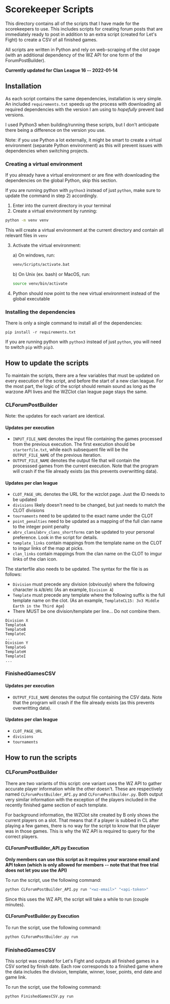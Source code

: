 # Scorekeeper Scripts

This directory contains all of the scripts that I have made for the scorekeepers to use. This includes scripts for creating forum posts that are immediately ready to post in addition to an extra script (created for Let's Fight) to create a CSV of all finished games.

All scripts are written in Python and rely on web-scraping of the clot page (with an additional dependency of the WZ API for one form of the ForumPostBuilder).

**Currently updated for Clan League 16 -- 2022-01-14**

## Installation

As each script contains the same dependencies, installation is very simple. An included `requirements.txt` speeds up the process with downloading all required dependencies with the version I am using to *hopefully* prevent bad versions.

I used Python3 when building/running these scripts, but I don't anticipate there being a difference on the version you use.

Note: if you use Python a lot externally, it might be smart to create a virtual environment (separate Python environment) as this will prevent issues with dependencies when switching projects.

### Creating a virtual environment

If you already have a virtual environment or are fine with downloading the dependencies on the global Python, skip this section.

If you are running python with `python3` instead of just `python`, make sure to update the command in step 2) accordingly.
1) Enter into the current directory in your terminal
2) Create a virtual environment by running:
```bash
python -m venv venv
```
This will create a virtual environment at the current directory and contain all relevant files in `venv`

3) Activate the virtual environment:

    a) On windows, run:
    ```bash
    venv/Scripts/activate.bat
    ```
    b) On Unix (ex. bash) or MacOS, run:
    ```bash
    source venv/bin/activate
    ```
4) Python should now point to the new virtual environment instead of the global executable


### Installing the dependencies

There is only a single command to install all of the dependencies:
```
pip install -r requirements.txt
```
If you are running python with `python3` instead of just `python`, you will need to switch `pip` with `pip3`.

## How to update the scripts

To maintain the scripts, there are a few variables that must be updated on every execution of the script, and before the start of a new clan league. For the most part, the logic of the script should remain sound as long as the warzone API lives and the WZClot clan league page stays the same.

### CLForumPostBuilder

Note: the updates for each variant are identical.
#### Updates per execution

* `INPUT_FILE_NAME` denotes the input file containing the games processed from the previous execution. The first execution should be `starterfile.txt`, while each subsequent file will be the `OUTPUT_FILE_NAME` of the previous iteration.
* `OUTPUT_FILE_NAME` denotes the output file that will contain the processsed games from the current execution. Note that the program will crash if the file already exists (as this prevents overwritting data).

#### Updates per clan league

* `CLOT_PAGE_URL` denotes the URL for the wzclot page. Just the ID needs to be updated
* `divisions` likely doesn't need to be changed, but just needs to match the CLOT divisions
* `tournaments` need to be updated to the exact name under the CLOT
* `point_penalties` need to be updated as a mapping of the full clan name to the integer point penalty
* `abrv_clans`/`abrv_clans_shortforms` can be updated to your personal preference. Look in the script for details.
* `template_links` contain mappings from the template name on the CLOT to imgur links of the map at picks.
* `clan_links` contain mappings from the clan name on the CLOT to imgur links of the clan icon.

The starterfile also needs to be updated. The syntax for the file is as follows:
* `Division` must precede any division (obviously) where the following character is `A`/`B`/etc (As an example, `Division A`)
* `Template` must precede any template where the following suffix is the full template name on the clot. (As an example, `TemplateCL15: 3v3 Middle Earth in the Third Age`)
* There MUST be one division/template per line... Do not combine them.
```
Division X
TemplateA
TemplateB
TemplateC
...
Division Y
TemplateG
TemplateH
TemplateI
...
```



### FinishedGamesCSV

#### Updates per execution

* `OUTPUT_FILE_NAME` denotes the output file containing the CSV data. Note that the program will crash if the file already exists (as this prevents overwritting data).

#### Updates per clan league

* `CLOT_PAGE_URL`
* `divisions`
* `tournaments`

## How to run the scripts

### CLForumPostBuilder

There are two variants of this script: one variant uses the WZ API to gather accurate player information while the other doesn't. These are respectively named `CLForumPostBuilder_API.py` and `CLForumPostBuilder.py`. Both output very similar information with the exception of the players included in the recently finished game section of each template.

For background information, the WZClot site created by B only shows the current players on a slot. That means that if a player is subbed in CL after playing a few games, there is no way for the script to know that the player was in those games. This is why the WZ API is required to query for the correct players.

#### CLForumPostBuilder_API.py Execution

**Only members can use this script as it requires your warzone email and API token (which is only allowed for members -- note that that free trial does not let you use the API)**

To run the script, use the following command:
```bash
python CLForumPostBuilder_API.py run "<wz-email>" "<api-token>"
```

Since this uses the WZ API, the script will take a while to run (couple minutes).

#### CLForumPostBuilder.py Execution


To run the script, use the following command:
```bash
python CLForumPostBuilder.py run
```

### FinishedGamesCSV

This script was created for Let's Fight and outputs all finished games in a CSV sorted by finish date. Each row corresponds to a finished game where the data includes the division, template, winner, loser, points, end date and game link.

To run the script, use the following command:
```bash
python FinishedGamesCSV.py run
```
